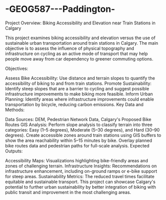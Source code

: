# -GEOG587---Paddington-


Project Overview: Biking Accessibility and Elevation near Train Stations in Calgary

This project examines biking accessibility and elevation versus the use of sustainable urban transportation around train stations in Calgary. The main objective is to assess the influence of physical topography and infrastructure on cycling as an active mode of transport that may help people move away from car dependency to greener commuting options.

Objectives:

Assess Bike Accessibility: Use distance and terrain slopes to quantify the accessibility of biking to and from train stations.
Promote Sustainability: Identify steep slopes that are a barrier to cycling and suggest possible infrastructure improvements to make biking more feasible.
Inform Urban Planning: Identify areas where infrastructure improvements could enable transportation by bicycle, reducing carbon emissions.
Key Data and Methods:

Data Sources: DEM, Pedestrian Network Data, Calgary's Proposed Bike Routes
GIS Analysis:
Perform slope analysis to classify terrain into three categories: Easy (1–5 degrees), Moderate (5–30 degrees), and Hard (30–90 degrees).
Create accessible zones around train stations using GIS buffers to show the area reachability within 5–15 minutes by bike.
Overlay planned bike routes data and pedestrian paths for full-scale analysis.
Expected Outputs:

Accessibility Maps: Visualizations highlighting bike-friendly areas and zones of challenging terrain.
Infrastructure Insights: Recommendations on infrastructure enhancement, including on-ground ramps or e-bike support for steep areas.
Sustainability Metrics: The reduced travel times facilitate equitable and sustainable transport.
This project can showcase Calgary's potential to further urban sustainability by better integration of biking with public transit and improvement in the most challenging areas.
